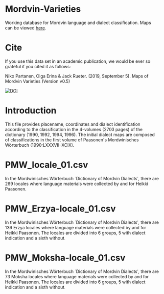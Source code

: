 # Mordvin-Varieties
Working database for Mordvin language and dialect classification. Maps can be viewed [here](https://rueter.github.io/Mordvin-Varieties).

# Cite

If you use this data set in an academic publication, we would be ever so grateful if you cited it as follows:

Niko Partanen, Olga Erina & Jack Rueter. (2019, September 5). Maps of Mordvin Varieties (Version v0.5) 

[![DOI](https://zenodo.org/badge/205856888.svg)](https://zenodo.org/badge/latestdoi/205856888)

# Introduction
This file provides placename, coordinates and dialect identification according to the classification in the 4-volumes (2703 pages) of the dictionary (1990, 1992, 1994, 1996). The initial dialect maps are composed of classifications in the first volume of Paasonen's Mordwinisches Wörterbuch (1990:LXXXVII–XCIX).


# PMW_locale_01.csv
In the Mordwinisches Wörterbuch `Dictionary of Mordvin Dialects', there are 269 locales where language materials were collected by and for Heikki Paasonen. 

# PMW_Erzya-locale_01.csv
In the Mordwinisches Wörterbuch `Dictionary of Mordvin Dialects', there are 136 Erzya locales where language materials were collected by and for Heikki Paasonen. 
 The locales are divided into 6 groups, 5 with dialect indication and a sixth without.


# PMW_Moksha-locale_01.csv
In the Mordwinisches Wörterbuch `Dictionary of Mordvin Dialects', there are 73 Moksha locales where language materials were collected by and for Heikki Paasonen.
 The locales are divided into 6 groups, 5 with dialect indication and a sixth without.


